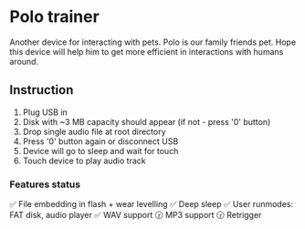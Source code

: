 # Polo trainer
Another device for interacting with pets. Polo is our family friends pet. Hope this device will help him to get more efficient in interactions with humans around.

## Instruction
1. Plug USB in
2. Disk with ~3 MB capacity should appear (if not - press '0' button)
3. Drop single audio file at root directory
4. Press '0' button again or disconnect USB
5. Device will go to sleep and wait for touch
6. Touch device to play audio track

### Features status
✅ File embedding in flash + wear levelling
✅ Deep sleep
✅ User runmodes: FAT disk, audio player
✅ WAV support
🕝 MP3 support
🕝 Retrigger
